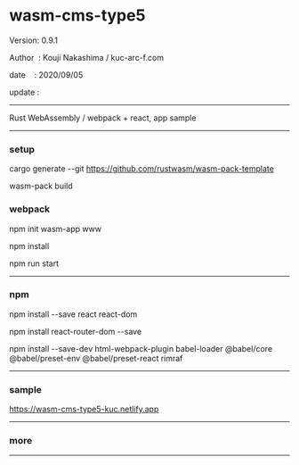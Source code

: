 ﻿# wasm-cms-type5

 Version: 0.9.1

 Author  : Kouji Nakashima / kuc-arc-f.com

 date    : 2020/09/05 

 update :

***

Rust WebAssembly / webpack + react, app sample

***
### setup

cargo generate --git https://github.com/rustwasm/wasm-pack-template

wasm-pack build

### webpack
npm init wasm-app www

npm install 

npm run start

***
### npm

npm install --save react react-dom

npm install react-router-dom --save

npm install --save-dev html-webpack-plugin babel-loader @babel/core @babel/preset-env @babel/preset-react rimraf

***
### sample

https://wasm-cms-type5-kuc.netlify.app

***
### more

***

